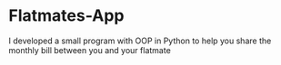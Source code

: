 # Flatmates-App
I developed a small program with OOP in Python to help you share the monthly bill between you and your flatmate

